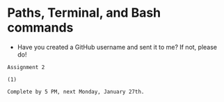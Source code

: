 # Paths, Terminal, and Bash commands

- Have you created a GitHub username and sent it to me? If not, please do!



```
Assignment 2

(1) 

Complete by 5 PM, next Monday, January 27th.
```
